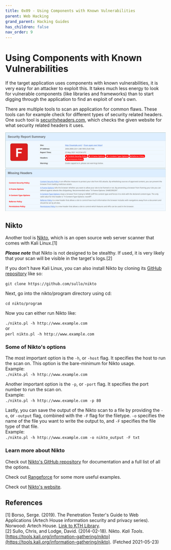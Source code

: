 ```yaml
---
title: 0x09 - Using Components with Known Vulnerabilities
parent: Web Hacking
grand_parent: Hacking Guides
has_children: false
nav_order: 9
---
```


# Using Components with Known Vulnerabilities
If the target application uses components with known vulnerabilities, it is very easy for an attacker to exploit this. It takes much less energy to look for vulnerable components (like libraries and frameworks) than to start digging through the application to find an exploit of one's own.

There are multiple tools to scan an application for common flaws. These tools can for example check for different types of security related headers. One such tool is [securityheaders.com](https://securityheaders.com/), which checks the given website for what security related headers it uses.

![Screenshot of use of securityheaders.com](../images/securityheaders.png)

## Nikto
Another tool is [Nikto](https://tools.kali.org/information-gathering/nikto), which is an open source web server scanner that comes with Kali Linux.[1]

<b>*Please note*</b> that Nikto is not designed to be stealthy. If used, it is very likely that your scan will be visible in the target's logs.[2]

If you don't have Kali Linux, you can also install Nikto by cloning its [GitHub repository](https://github.com/sullo/nikto) like so:

```git clone https://github.com/sullo/nikto```

Next, go into the nikto/program directory using cd:

```cd nikto/program```

Now you can either run Nikto like:

```./nikto.pl -h http://www.example.com```<br>
or<br>
```perl nikto.pl -h http://www.example.com```

### Some of Nikto's options
The most important option is the `-h`, or `-host` flag. It specifies the host to run the scan on. This option is the bare-minimum for Nikto usage.<br>
Example:<br>
```./nikto.pl -h http://www.example.com```

Another important option is the `-p`, or `-port` flag. It specifies the port number to run the scan on.<br>
Example:<br>
```./nikto.pl -h http://www.example.com -p 80```

Lastly, you can save the output of the Nikto scan to a file by providing the `-o`, or `-output` flag, combined with the `-F` flag for the filetype. `-o` specifies the name of the file you want to write the output to, and `-F` specifies the file type of that file.<br>
Example:<br>
```./nikto.pl -h http://www.example.com -o nikto_output -F txt```

### Learn more about Nikto
Check out [Nikto's GitHub repository](https://github.com/sullo/nikto) for documentation and a full list of all the options.

Check out [Rangeforce](https://materials.rangeforce.com/tutorial/2019/12/05/Nikto/) for some more useful examples.

Check out [Nikto's website](https://www.cirt.net/Nikto2).

## References
[1] Borso, Serge. (2019). The Penetration Tester's Guide to Web Applications (Artech House information security and privacy series). Norwood: Artech House. [Link to KTH Library](https://kth-primo.hosted.exlibrisgroup.com/permalink/f/1pigvvn/TN_cdi_askewsholts_vlebooks_9781630816247).<br>
[2] Sullo, Chris, and Lodge, David. (2014-02-18). Nikto. *Kali Tools*. [https://tools.kali.org/information-gathering/nikto](https://tools.kali.org/information-gathering/nikto). (Fetched 2021-05-23)<br>